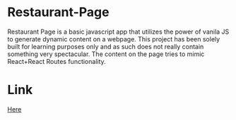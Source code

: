 # Restaurant-Page

Restaurant Page is a basic javascript app that utilizes the power of vanila JS to generate dynamic content on a webpage. This project has been solely built for learning purposes only and as such does not really contain something very spectacular. The content on the page tries to mimic React+React Routes functionality.

# Link

[Here](https://prince-thind.github.io/restaurant-page/latest)

